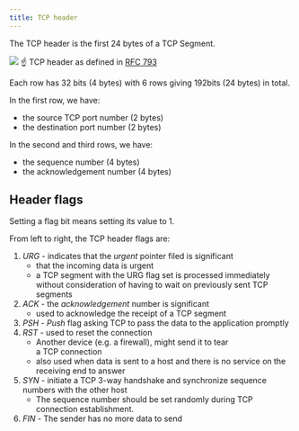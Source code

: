 ```yaml
---
title: TCP header
---
```


The TCP header is the first 24 bytes of a TCP Segment.

![](https://tryhackme-images.s3.amazonaws.com/user-uploads/5f04259cf9bf5b57aed2c476/room-content/79ca8e4acbd573a27cee413cde927769.png)
☝️ TCP header as defined in [RFC 793](https://datatracker.ietf.org/doc/html/rfc793.html)

Each row has 32 bits (4 bytes) with 6 rows giving 192bits (24 bytes) in total.

In the first row, we have:

- the source TCP port number (2 bytes)
- the destination port number (2 bytes)

In the second and third rows, we have:

- the sequence number (4 bytes)
- the acknowledgement number (4 bytes)

## Header flags

Setting a flag bit means setting its value to 1.

From left to right, the TCP header flags are:

1. _URG_ - indicates that the _urgent_ pointer filed is significant
   - that the incoming data is urgent
   - a TCP segment with the URG flag set is processed immediately without consideration of having to wait on previously sent TCP segments
2. _ACK_ - the _acknowledgement_ number is significant
   - used to acknowledge the receipt of a TCP segment
3. _PSH_ - _Push_ flag asking TCP to pass the data to the application promptly
4. _RST_ - used to reset the connection
   - Another device (e.g. a firewall), might send it to tear a TCP connection
   - also used when data is sent to a host and there is no service on the receiving end to answer
5. _SYN_ - initiate a TCP 3-way handshake and synchronize sequence numbers with the other host
   - The sequence number should be set randomly during TCP connection establishment.
6. _FIN_ - The sender has no more data to send
